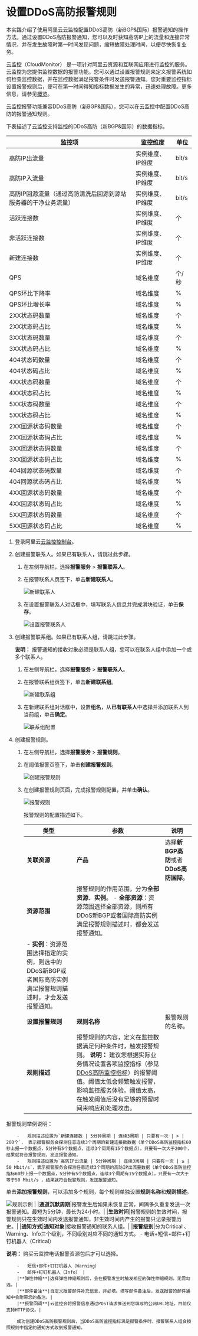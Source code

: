 # 设置DDoS高防报警规则

本实践介绍了使用阿里云云监控配置DDoS高防（新BGP&国际）报警通知的操作方法。通过设置DDoS高防报警通知，您可以及时获知高防IP上的流量和连接异常情况，并在发生故障时第一时间发现问题，缩短故障处理时间，以便尽快恢复业务。

云监控（CloudMonitor） 是一项针对阿里云资源和互联网应用进行监控的服务。云监控为您提供监控数据的报警功能。您可以通过设置报警规则来定义报警系统如何检查监控数据，并在监控数据满足报警条件时发送报警通知。您对重要监控指标设置报警规则后，便可在第一时间得知指标数据发生的异常，迅速处理故障。更多信息，请参见[概览](/cn.zh-CN/报警服务/概览.md)。

云监控报警功能兼容DDoS高防（新BGP&国际），您可以在云监控中配置DDoS高防的报警通知规则。

下表描述了云监控支持监控的DDoS高防（新BGP&国际）的数据指标。

|监控项|监控维度|单位|
|---|----|--|
|高防IP出流量|实例维度、IP维度|bit/s|
|高防IP入流量|实例维度、IP维度|bit/s|
|高防IP回源流量（通过高防清洗后回源到源站服务器的干净业务流量）|实例维度、IP维度|bit/s|
|活跃连接数|实例维度、IP维度|个|
|非活跃连接数|实例维度、IP维度|个|
|新建连接数|实例维度、IP维度|个|
|QPS|域名维度|个/秒|
|QPS环比下降率|域名维度|%|
|QPS环比增长率|域名维度|%|
|2XX状态码数量|域名维度|个|
|2XX状态码占比|域名维度|%|
|3XX状态码数量|域名维度|个|
|3XX状态码占比|域名维度|%|
|404状态码数量|域名维度|个|
|404状态码占比|域名维度|%|
|4XX状态码数量|域名维度|个|
|4XX状态码占比|域名维度|%|
|5XX状态码数量|域名维度|个|
|5XX状态码占比|域名维度|%|
|2XX回源状态码数量|域名维度|个|
|2XX回源状态码占比|域名维度|%|
|3XX回源状态码数量|域名维度|个|
|3XX回源状态码占比|域名维度|%|
|404回源状态码数量|域名维度|个|
|404回源状态码占比|域名维度|%|
|4XX回源状态码数量|域名维度|个|
|4XX回源状态码占比|域名维度|%|
|5XX回源状态码数量|域名维度|个|
|5XX回源状态码占比|域名维度|%|

1.  登录阿里云[云监控控制台](https://cloudmonitor.console.aliyun.com/)。

2.  创建报警联系人。如果已有联系人，请跳过此步骤。

    1.  在左侧导航栏，选择**报警服务** \> **报警联系人**。

    2.  在报警联系人页签下，单击**新建联系人**。

        ![新建联系人](https://static-aliyun-doc.oss-cn-hangzhou.aliyuncs.com/assets/img/zh-CN/2838029951/p66086.png)

    3.  在设置报警联系人对话框中，填写联系人信息并完成滑块验证，单击**保存**。

        ![设置报警联系人](https://static-aliyun-doc.oss-cn-hangzhou.aliyuncs.com/assets/img/zh-CN/2838029951/p66087.png)

3.  创建报警联系组。如果已有联系人组，请跳过此步骤。

    **说明：** 报警通知的接收对象必须是联系人组，您可以在联系人组中添加一个或多个联系人。

    1.  在左侧导航栏，选择**报警服务** \> **报警联系人**。

    2.  在报警联系组页签下，单击**新建联系组**。

        ![新建联系组](https://static-aliyun-doc.oss-cn-hangzhou.aliyuncs.com/assets/img/zh-CN/2838029951/p66088.png)

    3.  在新建联系组对话框中，设置**组名**，从**已有联系人**中选择并添加联系人到当前组，单击**确定**。

        ![联系组配置](https://static-aliyun-doc.oss-cn-hangzhou.aliyuncs.com/assets/img/zh-CN/2838029951/p66089.png)

4.  创建报警规则。

    1.  在左侧导航栏，选择**报警服务** \> **报警规则**。

    2.  在阈值报警页签下，单击**创建报警规则**。

        ![创建报警规则](https://static-aliyun-doc.oss-cn-hangzhou.aliyuncs.com/assets/img/zh-CN/1838029951/p66090.png)

    3.  在创建报警规则页面，完成报警规则配置，并单击**确认**。

        ![报警规则](https://static-aliyun-doc.oss-cn-hangzhou.aliyuncs.com/assets/img/zh-CN/4251919951/p66091.png)

        报警规则的配置描述如下。

        |类型|参数|说明|
        |--|--|--|
        |**关联资源**|**产品**|选择**新BGP高防**或者**DDoS高防国际**。|
        |**资源范围**|报警规则的作用范围，分为**全部资源**、**实例**。         -   **全部资源**：资源范围选择全部资源，则所有DDoS新BGP或者国际高防实例满足报警规则描述时，都会发送报警通知。
        -   **实例**：资源范围选择指定的实例，则选中的DDoS新BGP或者国际高防实例满足报警规则描述时，才会发送报警通知。 |
        |**设置报警规则**|**规则名称**|报警规则的名称。|
        |**规则描述**|报警规则的内容，定义在监控数据满足何种条件时，触发报警规则。 **说明：** 建议您根据实际业务情况设置各项监控指标（参见[DDoS高防监控指标](#table_t5d_67e_8o4)）的报警阈值。阈值太低会频繁触发报警，影响监控服务体验。阈值太高，在触发阈值后没有足够的预留时间来响应和处理攻击。

报警规则举例说明：

        -   规则描述设置为`新建连接数 | 5分钟周期 | 连续3周期 | 只要有一次 | > | 200个`， 表示报警服务会探测任意连续3个周期的新建连接数数据（单个DDoS高防监控指标60秒上报一个数据点，5分钟有5个数据点，连续3个周期有15个数据点），只要有一次大于200个，结果就符合报警规则，发送报警通知。
        -   规则描述设置为`高防IP出流量 | 5分钟周期 | 连续3周期 | 只要有一次 | ≥ | 50 Mbit/s`，表示报警服务会探测任意连续3个周期的高防IP出流量数据（单个DDoS高防监控指标60秒上报一个数据点，5分钟有5个数据点，连续3个周期有15个数据点），只要有一次大于等于50 Mbit/s ，结果就符合报警规则，发送报警通知。
单击**添加报警规则**，可以添加多个规则，每个规则单独设置**规则名称**和**规则描述**。

![规则示例](https://static-aliyun-doc.oss-cn-hangzhou.aliyuncs.com/assets/img/zh-CN/4251919951/p66120.png) |
        |**通道沉默周期**|报警发生后如果未恢复正常，间隔多久重复发送一次报警通知。最短为5分钟，最长为24小时。|
        |**生效时间**|报警规则的生效时间，报警规则只在生效时间内发送报警通知，非生效时间内产生的报警只记录报警历史。|
        |**通知方式**|**通知对象**|接收报警通知的联系人组。|
        |**报警级别**|分为Critical 、Warning、Info三个级别，不同级别对应不同的通知方式。         -   电话+短信+邮件+钉钉机器人（Critical）

**说明：** 购买云监控电话报警资源包后才可以选择。

        -   短信+邮件+钉钉机器人（Warning）
        -   邮件+钉钉机器人（Info） |
        |**弹性伸缩**|选择弹性伸缩规则后，会在报警发生时触发相应的弹性伸缩规则。无需勾选。|
        |**邮件备注**|自定义报警邮件补充信息，非必填。填写邮件备注后，发送报警的邮件通知中会附带您的备注。|
        |**报警回调**|云监控会将报警信息通过POST请求推送到您填写的公网URL地址，目前仅支持HTTP协议。|

        成功创建DDoS高防报警规则后，当DDoS高防监控指标满足报警条件时，报警联系人组会按照规则中指定的通知方式收到报警通知。



